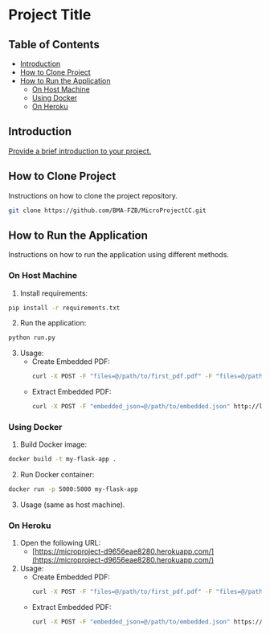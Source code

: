 # Project Title

## Table of Contents
- [Introduction](#introduction)
- [How to Clone Project](#how-to-clone-project)
- [How to Run the Application](#how-to-run-the-application)
  - [On Host Machine](#on-host-machine)
  - [Using Docker](#using-docker)
  - [On Heroku](#on-heroku)

## Introduction
[Provide a brief introduction to your project.](https://github.com/BMA-FZB/MicroProjectCC.git)

## How to Clone Project
Instructions on how to clone the project repository.

```bash
git clone https://github.com/BMA-FZB/MicroProjectCC.git
```

## How to Run the Application
Instructions on how to run the application using different methods.

### On Host Machine
1. Install requirements:
```bash
pip install -r requirements.txt
```
2. Run the application:
```bash
python run.py
```
3. Usage:
   - Create Embedded PDF:
     ```bash
     curl -X POST -F "files=@/path/to/first_pdf.pdf" -F "files=@/path/to/second_pdf.pdf" http://localhost:5000/create_embedded_pdf -o create_embedded_pdf_output.json
     ```
   - Extract Embedded PDF:
     ```bash
     curl -X POST -F "embedded_json=@/path/to/embedded.json" http://localhost:5000/extract_embedded_pdf -o files.zip
     ```

### Using Docker
1. Build Docker image:
```bash
docker build -t my-flask-app .
```
2. Run Docker container:
```bash
docker run -p 5000:5000 my-flask-app
```
3. Usage (same as host machine).

### On Heroku
1. Open the following URL:
   - [https://microproject-d9656eae8280.herokuapp.com/](https://microproject-d9656eae8280.herokuapp.com/)
2. Usage:
   - Create Embedded PDF:
     ```bash
     curl -X POST -F "files=@/path/to/first_pdf.pdf" -F "files=@/path/to/second_pdf.pdf" https://microproject-d9656eae8280.herokuapp.com/create_embedded_pdf -o create_embedded_pdf_output.json
     ```
   - Extract Embedded PDF:
     ```bash
     curl -X POST -F "embedded_json=@/path/to/embedded.json" https://microproject-d9656eae8280.herokuapp.com/extract_embedded_pdf -o files.zip
     ```

